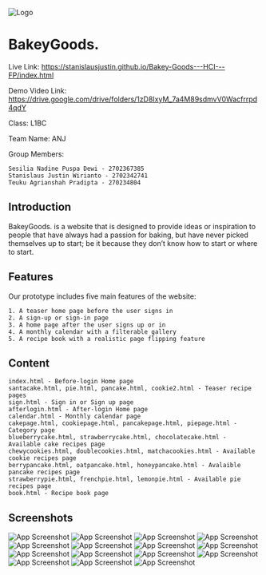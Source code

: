 
![Logo](https://cdn.discordapp.com/attachments/1162372370930085898/1186222635596648459/image.png?ex=659276eb&is=658001eb&hm=99d81318ba295dd4672647d8f8183cecfe3b18bc2431b9549d4694628cd105c8&)


# BakeyGoods.
Live Link: https://stanislausjustin.github.io/Bakey-Goods---HCI---FP/index.html

Demo Video Link: https://drive.google.com/drive/folders/1zD8IxyM_7a4M89sdmvV0Wacfrrpd4qdY

Class: L1BC

Team Name: ANJ

Group Members:

    Sesilia Nadine Puspa Dewi - 2702367385
    Stanislaus Justin Wirianto - 2702342741
    Teuku Agrianshah Pradipta - 270234804

## Introduction

BakeyGoods. is a website that is designed to provide ideas or inspiration to people that have always had a passion for baking, but have never picked themselves up to start; be it because they don’t know how to start or where to start.

## Features
Our prototype includes five main features of the website:

    1. A teaser home page before the user signs in
    2. A sign-up or sign-in page
    3. A home page after the user signs up or in 
    4. A monthly calendar with a filterable gallery
    5. A recipe book with a realistic page flipping feature

## Content

    index.html - Before-login Home page
    santacake.html, pie.html, pancake.html, cookie2.html - Teaser recipe pages
    sign.html - Sign in or Sign up page
    afterlogin.html - After-login Home page
    calendar.html - Monthly calendar page
    cakepage.html, cookiepage.html, pancakepage.html, piepage.html - Category page
    blueberrycake.html, strawberrycake.html, chocolatecake.html - Available cake recipes page
    chewycookies.html, doublecookies.html, matchacookies.html - Available cookie recipes page
    berrypancake.html, oatpancake.html, honeypancake.html - Avalaible pancake recipes page
    strawberrypie.html, frenchpie.html, lemonpie.html - Available pie recipes page
    book.html - Recipe book page

## Screenshots
![App Screenshot](https://cdn.discordapp.com/attachments/1078890940606976001/1186236067003777105/image.png?ex=6592836d&is=65800e6d&hm=170629fd3678b139c23d0748e0d9f791bb76b08c76bcddd10612028498cc6886&)
![App Screenshot](https://cdn.discordapp.com/attachments/1078890940606976001/1186236106849665044/image.png?ex=65928377&is=65800e77&hm=b5c44372a69e318aa8f4cefe288cec48490a049701a2e79da2d022c2b3dc4793&)
![App Screenshot](https://cdn.discordapp.com/attachments/1078890940606976001/1186236150369755207/image.png?ex=65928381&is=65800e81&hm=f76492eb3adf52ebf6366754bcea7419bfedd70f0a85ca2e1926f3ae9621e06f&)
![App Screenshot](https://cdn.discordapp.com/attachments/1078890940606976001/1186236185580941402/image.png?ex=65928389&is=65800e89&hm=b4ec0546066fdb819bbbcd352675fb58beaad6a49f6f1273f7ee707bcb830cad&)
![App Screenshot](https://cdn.discordapp.com/attachments/1078890940606976001/1186236224558604339/image.png?ex=65928393&is=65800e93&hm=42a87c3505c3c88bed3ba58a0cca0d4028f118d9c69d18814c226665e0841a6d&)
![App Screenshot](https://cdn.discordapp.com/attachments/1078890940606976001/1186236425809698827/image.png?ex=659283c3&is=65800ec3&hm=90d2f720c1835af8dfdbb40b53afc41870d9153e49ed67f4cddec2ec2f9127f7&)
![App Screenshot](https://cdn.discordapp.com/attachments/1078890940606976001/1186236479819751424/image.png?ex=659283cf&is=65800ecf&hm=669b9c2c178e65687a2863c5964b46dd0219cf6df5dae2a3786e0ce9fb7afa10&)
![App Screenshot](https://cdn.discordapp.com/attachments/1078890940606976001/1186236479819751424/image.png?ex=659283cf&is=65800ecf&hm=669b9c2c178e65687a2863c5964b46dd0219cf6df5dae2a3786e0ce9fb7afa10&)
![App Screenshot](https://cdn.discordapp.com/attachments/1078890940606976001/1186236559658336307/image.png?ex=659283e3&is=65800ee3&hm=5c283a262f6c618d4fb953129506d2df26e7269eeed3c7dbfa296b9303648644&)
![App Screenshot](https://cdn.discordapp.com/attachments/1078890940606976001/1186236594282315797/image.png?ex=659283eb&is=65800eeb&hm=28ef47ccfac11322b5ac37a4d47e83b7bc093a6e10b1289788d7d1261d5db9b0&)
![App Screenshot](https://cdn.discordapp.com/attachments/1078890940606976001/1186236624200282163/image.png?ex=659283f2&is=65800ef2&hm=cf4b2a46217858e5909cb67e21f3f4f71792c7cac08e96ab6a435aa674ace156&)
![App Screenshot](https://cdn.discordapp.com/attachments/1078890940606976001/1186236655938580540/image.png?ex=659283f9&is=65800ef9&hm=138dc7177b4237458c4f525d34875a4d6019a85b48e72dab3dda5b27eca6515c&)
![App Screenshot](https://cdn.discordapp.com/attachments/1078890940606976001/1186236684615041034/image.png?ex=65928400&is=65800f00&hm=33d4702b551788bd9be56280f44dc17700853e7047d2ccb5084e2b684ea950c7&)
![App Screenshot](https://cdn.discordapp.com/attachments/1078890940606976001/1186236721445228674/image.png?ex=65928409&is=65800f09&hm=8a2a14d804500d5148ef9ced34f923476821620912c10263ce804cba12601325&)
![App Screenshot](https://cdn.discordapp.com/attachments/1078890940606976001/1186236752638267442/image.png?ex=65928411&is=65800f11&hm=5000c0a593e27b2f46a7cd58ecee20ad20a146c2d76d30161872e447bfce7aeb&)





    



